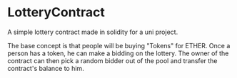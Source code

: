 # LotteryContract
A simple lottery contract made in solidity for a uni project.

The base concept is that people will be buying "Tokens" for ETHER. Once a person has a token, he can make a bidding on the lottery. The owner of the contract can then pick a random bidder out of the pool and transfer the contract's balance to him.
